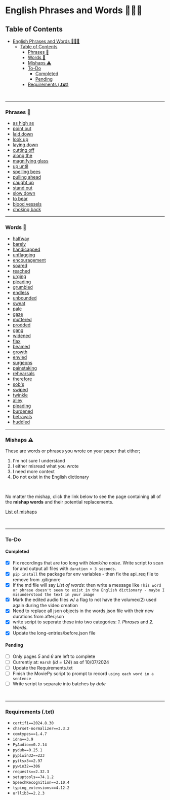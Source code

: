 # English Phrases and Words 📰📃😃

## Table of Contents

- [English Phrases and Words 📰📃😃](#english-phrases-and-words-)
  - [Table of Contents](#table-of-contents)
    - [Phrases 📃](#phrases-)
    - [Words 📃](#words-)
    - [Mishaps ⚠️](#mishaps-️)
    - [To-Do](#to-do)
      - [Completed](#completed)
      - [Pending](#pending)
    - [Requirements (**.txt**)](#requirements-txt)

<br/>

---

### Phrases 📃

- [as high as](md/phrases/as_high_as.md)
- [point out](md/phrases/point_out.md)
- [laid down](md/phrases/laid_down.md)
- [look up](md/phrases/look_up.md)
- [laying down](md/phrases/laying_down.md)
- [cutting off](md/phrases/cutting_off.md)
- [along the](md/phrases/along_the.md)
- [magnifying glass](md/phrases/magnifying_glass.md)
- [up until](md/phrases/up_until.md)
- [spelling bees](md/phrases/spelling_bees.md)
- [pulling ahead](md/phrases/pulling_ahead.md)
- [caught up](md/phrases/caught_up.md)
- [stand out](md/phrases/stand_out.md)
- [slow down](md/phrases/slow_down.md)
- [to bear](md/phrases/to_bear.md)
- [blood vessels](md/phrases/blood_vessels.md)
- [choking back](md/phrases/choking_back.md)

---

### Words 📃

- [halfway](md/words/halfway.md)
- [barely](md/words/barely.md)
- [handicapped](md/words/handicapped.md)
- [unflagging](md/words/unflagging.md)
- [encouragement](md/words/encouragement.md)
- [soared](md/words/soared.md)
- [reached](md/words/reached.md)
- [urging](md/words/urging.md)
- [pleading](md/words/pleading.md)
- [grumbled](md/words/grumbled.md)
- [endless](md/words/endless.md)
- [unbounded](md/words/unbounded.md)
- [sweat](md/words/sweat.md)
- [pale](md/words/pale.md)
- [gaze](md/words/gaze.md)
- [muttered](md/words/muttered.md)
- [prodded](md/words/prodded.md)
- [gang](md/words/gang.md)
- [widened](md/words/widened.md)
- [flax](md/words/flax.md)
- [beamed](md/words/beamed.md)
- [growth](md/words/growth.md)
- [envied](md/words/envied.md)
- [surgeons](md/words/surgeons.md)
- [painstaking](md/words/painstaking.md)
- [rehearsals](md/words/rehearsals.md)
- [therefore](md/words/therefore.md)
- [sob's](md/words/sob's.md)
- [swiped](md/words/swiped.md)
- [twinkle](md/words/twinkle.md)
- [alley](md/words/alley.md)
- [pleading](md/words/pleading.md)
- [burdened](md/words/burdened.md)
- [betrayals](md/words/betrayals.md)
- [huddled](md/words/huddled.md)

---

### Mishaps ⚠️

These are words or phrases you wrote on your paper that either;
1. I'm not sure I understand
2. I either misread what you wrote
3. I need more context
4. Do not exist in the English dictionary

<br/>

No matter the mishap, click the link below to see the page containing all of the **mishap words** and their potential replacements.

[List of mishaps](md/mishaps/mishap-words.md)

<br/>

---

### To-Do 

#### Completed

- [X] Fix recordings that are too long with *blank/no noise*. Write script to scan for and output all files with `duration > 3 seconds`. 
- [X] `pip install` the package for env variables - then fix the api_req file to remove from .gitignore
- [X] If the md file will say *List of words:* then write a message like `This word or phrase doesn't seem to exist in the English dictionary - maybe I misunderstood the text in your image`
- [X] Mark the edited audio files w/ a flag to not have the volumex(2) used again during the video creation
- [X] Need to replace all json objects in the words.json file with their new durations from after.json 
- [X] write script to seperate these into two categories: *1. Phrases* and *2. Words*.
- [X] Update the long-entries/before.json file

#### Pending

- [ ] Only pages *5* and *6* are left to complete
- [ ] Currently at: `Harsh` (*id = 124*) as of 10/07/2024
- [ ] Update the Requirements.txt
- [ ] Finish the MoviePy script to prompt to record `using each word in a sentence` 
- [ ] Write script to separate into batches by *date*

<br/>

---

### Requirements (**.txt**)

- `certifi==2024.8.30`
- `charset-normalizer==3.3.2`
- `comtypes==1.4.7`
- `idna==3.9`
- `PyAudio==0.2.14`
- `pydub==0.25.1`
- `pypiwin32==223`
- `pyttsx3==2.97`
- `pywin32==306`
- `requests==2.32.3`
- `setuptools==74.1.2`
- `SpeechRecognition==3.10.4`
- `typing_extensions==4.12.2`
- `urllib3==2.2.3`
